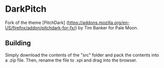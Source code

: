 # DarkPitch
Fork of the theme [PitchDark] (https://addons.mozilla.org/en-US/firefox/addon/pitchdark-for-fx/) by Tim Banker for Pale Moon.

## Building
Simply download the contents of the "src" folder  and pack the contents into a .zip file. Then, rename the file to .xpi and drag into the browser.

